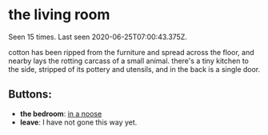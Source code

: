 # the living room

Seen 15 times. Last seen 2020-06-25T07:00:43.375Z.

cotton has been ripped from the furniture and spread across the floor, and nearby lays the rotting carcass of a small animal. there's a tiny kitchen to the side, stripped of its pottery and utensils, and in the back is a single door.

## Buttons:

- **the bedroom**: [in a noose](in-a-noose-Nl4j9da.md)
- **leave**: I have not gone this way yet.